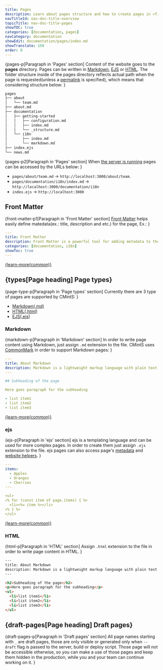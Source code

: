 ```yaml
---
title: Pages
description: Learn about pages structure and how to create pages in <fix>CMintS</fix> using <fix>Markdown</fix>, <fix>ejs</fix> and <fix>HTML</fix>.
navTitleId: nav-doc-title-overview
topicTitle: nav-doc-title-pages
showTOC: true
categories: [documentation, pages]
navCategory: documentation
showEdit: documentation/pages/index.md
showTranslate: 150
order: 0
---
```


{pages-p[Paragraph in 'Pages' section]
Content of the website goes to the <fix>**pages**</fix> directory. Pages can be
written in <fix>[Markdown](#markdown)</fix>, <fix>[EJS](#ejs)</fix> or
<fix>[HTML](#html)</fix>. The folder structure inside of the pages directory
reflects actual path when the page is requested(unless a
[permalink](/documentation/pages/frontmatter#permalinks) is specified), which means that
considering structure below:
}

```bash
pages
├── about
│   └── team.md
├── about.md
├── documentation
│   ├── getting-started
│   │   ├── configuration.md
│   │   ├── index.md
│   │   └── _structure.md
│   └── i18n
│       ├── index.md
│       └── markdown.md
├── index.ejs
└── news.md
```

{pages-p2[Paragraph in 'Pages' section]
When [the server is running](/documentation#start-server) pages can be accessed
by the URLs below:
}

- <fix>`pages/about/team.md`</fix> -> <fix>`http://localhost:3000/about/team`</fix>.
- <fix>`pages/documentation/i18n/index.md`</fix> -> <fix>`http://localhost:3000/documentation/i18n`</fix>
- <fix>`index.ejs`</fix> -> <fix>`http://localhost:3000`</fix>

## Front Matter

{front-matter-p1[Paragraph in 'Front Matter' section]
[Front Matter](/documentation/pages/frontmatter) helps easily define
matedata(ex.: title, description and etc.) for the page, Ex.:
}

```yaml
---
title: Front Matter
description: Front Matter is a powerful tool for adding metadata to the pages
categories: [documentation, i18n]
showToc: true
---
```

<a href="/documentation/pages/frontmatter">
{learn-more(common)}
</a>

## {types[Page heading] Page types}

{page-type-p[Paragraph in 'Page types' section]
Currently there are 3 type of pages are supported by CMintS:
}

- [Markdown(.md)](#markdown)
- [HTML(.html)](#html)
- [EJS(.ejs)](#ejs)

### Markdown

{markdown-p[Paragraph in 'Markdown' section]
In order to write page content using Markdown, just assign <fix>`.md`</fix>
extension to the file. <fix>CMintS</fix> uses <a href="http://commonmark.org/"
target="_blank" rel="noopener">CommonMark</a> in order to support
<fix>Markdown</fix> pages:
}

```yaml
---
title: About Markdown
description: Markdown is a lightweight markup language with plain text formatting syntax
---

## Subheading of the page

Here goes paragraph for the subheading

- list item1
- list item2
- list item3
```

<a href="http://commonmark.org/help">
{learn-more(common)}
</a>

### ejs

{ejs-p[Paragraph in 'ejs' section]
<fix>ejs</fix> is a templating language and can be used for more complex pages.
In order to create them just assign <fix>`.ejs`</fix> extension to the file.
<fix>ejs</fix> pages can also access page's
[metadata](/documentation/pages/frontmatter) and
[website helpers](/documentation/themes/ejs#helpers).
}

```yaml
---
items: 
  - Apples
  - Oranges
  - Cherries
---

<ul>
<% for (const item of page.items) { %>
  <li><%= item %></li>
<% } %>
</ul>
```

<a href="http://ejs.co/" target="_blank" rel="noopener">
{learn-more(common)}
</a>

### HTML

{html-p[Paragraph in 'HTML' section]
Assign <fix>`.html`</fix> extension to the file in order to write page content
in <fix>HTML</fix>.
}

```html
---
title: About Markdown
description: Markdown is a lightweight markup language with plain text formatting syntax
---

<h2>Subheading of the page</h2>
<p>Here goes paragraph for the subheading</p>
<ul>
  <li>list item1</li>
  <li>list item2</li>
  <li>list item3</li>
</ul>
```

## {draft-pages[Page heading] Draft pages}

{draft-pages-p[Paragraph in 'Draft pages' section]
All page names starting with <fix>`_`</fix> are draft pages, those are only
visible or generated only when `--draft` flag is passed to the server, build or
deploy script. Those page will not be accessible otherwise, so you can make a
use of those pages and keep them hidden in the production, while you and your
team can continue working on it.
}
